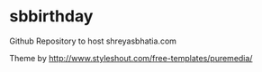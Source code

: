 # sbbirthday

Github Repository to host shreyasbhatia.com

Theme by http://www.styleshout.com/free-templates/puremedia/
